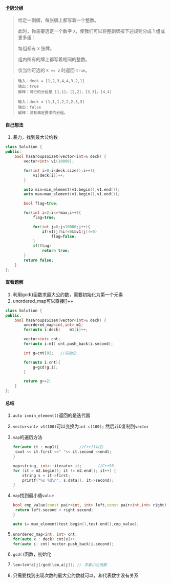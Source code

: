 #### [卡牌分组](https://leetcode.cn/problems/x-of-a-kind-in-a-deck-of-cards/description/)

> 给定一副牌，每张牌上都写着一个整数。
>
> 此时，你需要选定一个数字 `X`，使我们可以将整副牌按下述规则分成 1 组或更多组：
>
> 每组都有 `X` 张牌。
>
> 组内所有的牌上都写着相同的整数。
>
> 仅当你可选的 `X >= 2` 时返回 `true`。

> ```
> 输入：deck = [1,2,3,4,4,3,2,1]
> 输出：true
> 解释：可行的分组是 [1,1]，[2,2]，[3,3]，[4,4]
> ```
>
> ```
> 输入：deck = [1,1,1,2,2,2,3,3]
> 输出：false
> 解释：没有满足要求的分组。
> ```



#### 自己想法

1. 暴力，找到最大公约数

```c++
class Solution {
public:
    bool hasGroupsSizeX(vector<int>& deck) {
        vector<int> v1(10000);

        for(int i=0;i<deck.size();i++){
            v1[deck[i]]++;
        }

        auto min=min_element(v1.begin(),v1.end());
        auto max=max_element(v1.begin(),v1.end());

        bool flag=true;

        for(int i=2;i<=*max;i++){
            flag=true;

            for(int j=0;j<10000;j++){
                if(v1[j]%i!=0&&v1[j]!=0) 
                    flag=false;
            }
            if(flag)
                return true;
        }
        return false;
    }
};
```



#### 查看题解

1. 利用gcd()函数求最大公约数，需要初始化为第一个元素
2. unordered_map可以直接[]++

```c++
class Solution {
public:
    bool hasGroupsSizeX(vector<int>& deck) {
        unordered_map<int,int> m1;
        for(auto i:deck)    m1[i]++;

        vector<int> cnt;
        for(auto i:m1) cnt.push_back(i.second);

        int g=cnt[0];   //初始化

        for(auto i:cnt){
            g=gcd(g,i);
        }

        return g>=2;
    }
};
```



#### 总结

1. `auto i=min_element()`返回的是迭代器

2. `vector<int> v1(100)`可以变换为`int c[100];` 然后非0复制到`vector`

3. `map`的遍历方法

   ```c++
   for(auto it : map1){			//C++11以后
   	cout << it.first <<" "<< it.second <<endl;
   }
   
   map<string, int>::iterator it;		//C++98
   for (it = m2.begin(); it != m2.end(); it++) {
       string s = it->first;
       printf("%s %d\n", s.data(), it->second);
   }
   ```

4. `map`找到最小值`value`

   ```c++
   bool cmp_value(const pair<int, int> left,const pair<int,int> right){
   	return left.second < right.second;
   }
   
   auto i= max_element(test.begin(),test.end(),cmp_value);
   ```

5. ```c++
   unordered_map<int, int> cnt;
   for(auto x : deck) cnt[x]++;
   for(auto i: cnt) vector.push_back(i.second);
   ```

6. `gcd()`函数，初始化

7. ```c++
   lcm=lcm*a[j]/gcd(lcm,a[j]); // 求最小公倍数
   ```

8. 只需要找到出现次数的最大公约数就可以，和代表数字没有关系